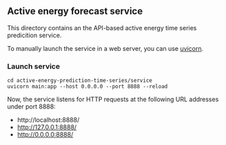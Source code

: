 ## Active energy forecast service

This directory contains an the API-based active energy time series predicition service.

To manually launch the service in a web server, you can use [uvicorn](https://www.tutorialspoint.com/fastapi/fastapi_uvicorn.htm).

### Launch service
```console
cd active-energy-prediction-time-series/service
uvicorn main:app --host 0.0.0.0 --port 8888 --reload
```

Now, the service listens for HTTP requests at the following URL addresses under port 8888:
- http://localhost:8888/
- http://127.0.0.1:8888/
- http://0.0.0.0:8888/
